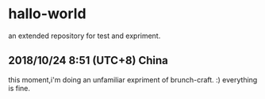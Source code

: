 # hallo-world
an extended repository for test and expriment.

## 2018/10/24 8:51 (UTC+8) China
this moment,i'm doing an unfamiliar expriment of brunch-craft. :) everything is fine.
